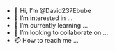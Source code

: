 - 👋 Hi, I’m @David237Ebube
- 👀 I’m interested in ...
- 🌱 I’m currently learning ...
- 💞️ I’m looking to collaborate on ...
- 📫 How to reach me ...

<!---
David237Ebube/David237Ebube is a ✨ special ✨ repository because its `README.md` (this file) appears on your GitHub profile.
You can click the Preview link to take a look at your changes.
--->
